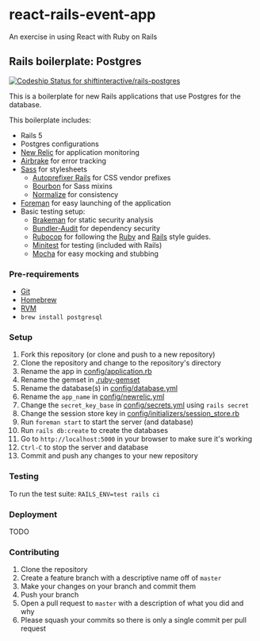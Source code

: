 # react-rails-event-app
An exercise in using React with Ruby on Rails

## Rails boilerplate: Postgres

[ ![Codeship Status for shiftinteractive/rails-postgres](https://codeship.com/projects/0d9ce3a0-c2d6-0133-e00d-7e8bd0c2c793/status?branch=master)](https://codeship.com/projects/137925)

This is a boilerplate for new Rails applications that use Postgres for the database.

This boilerplate includes:

* Rails 5
* Postgres configurations
* [New Relic](https://github.com/newrelic/rpm) for application monitoring
* [Airbrake](https://github.com/airbrake/airbrake) for error tracking
* [Sass](https://github.com/rails/sass-rails) for stylesheets
    * [Autoprefixer Rails](https://github.com/ai/autoprefixer-rails) for CSS vendor prefixes
    * [Bourbon](https://github.com/thoughtbot/bourbon) for Sass mixins
    * [Normalize](https://github.com/markmcconachie/normalize-rails) for consistency
* [Foreman](https://github.com/ddollar/foreman) for easy launching of the application
* Basic testing setup:
    * [Brakeman](https://github.com/presidentbeef/brakeman) for static security analysis
    * [Bundler-Audit](https://github.com/rubysec/bundler-audit) for dependency security
    * [Rubocop](https://github.com/bbatsov/rubocop) for following the [Ruby](https://github.com/bbatsov/ruby-style-guide) and [Rails](https://github.com/bbatsov/rails-style-guide) style guides.
    * [Minitest](https://github.com/seattlerb/minitest) for testing (included with Rails)
    * [Mocha](https://github.com/freerange/mocha) for easy mocking and stubbing

### Pre-requirements

* [Git](https://git-scm.com)
* [Homebrew](http://brew.sh)
* [RVM](https://rvm.io)
* `brew install postgresql`

### Setup

1. Fork this repository (or clone and push to a new repository)
2. Clone the repository and change to the repository's directory
3. Rename the app in [config/application.rb](config/application.rb)
4. Rename the gemset in [.ruby-gemset](.ruby-gemset)
5. Rename the database(s) in [config/database.yml](config/database.yml)
6. Rename the `app_name` in [config/newrelic.yml](config/newrelic.yml)
7. Change the `secret_key_base` in [config/secrets.yml](config/secrets.yml) using `rails secret`
8. Change the session store key in [config/initializers/session_store.rb](config/initializers/session_store.rb)
9. Run `foreman start` to start the server (and database)
10. Run `rails db:create` to create the databases
11. Go to `http://localhost:5000` in your browser to make sure it's working
12. `Ctrl-C` to stop the server and database
13. Commit and push any changes to your new repository

### Testing

To run the test suite: `RAILS_ENV=test rails ci`

### Deployment

TODO

### Contributing

1. Clone the repository
2. Create a feature branch with a descriptive name off of `master`
3. Make your changes on your branch and commit them
4. Push your branch
5. Open a pull request to `master` with a description of what you did and why
6. Please squash your commits so there is only a single commit per pull request
